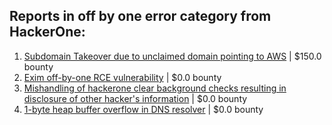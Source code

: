 ## Reports in off by one error category from HackerOne:
1. [Subdomain Takeover due to unclaimed domain pointing to AWS](https://hackerone.com/reports/317005) | $150.0 bounty
2. [Exim off-by-one RCE vulnerability](https://hackerone.com/reports/322935) | $0.0 bounty
3. [Mishandling of hackerone clear background checks resulting in disclosure of other hacker's information](https://hackerone.com/reports/1240162) | $0.0 bounty
4. [1-byte heap buffer overflow in DNS resolver](https://hackerone.com/reports/1210450) | $0.0 bounty